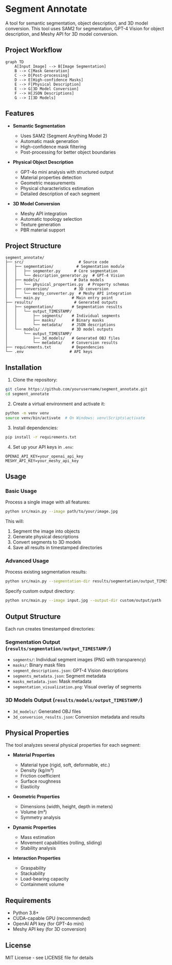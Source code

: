 # Segment Annotate

A tool for semantic segmentation, object description, and 3D model conversion. This tool uses SAM2 for segmentation, GPT-4 Vision for object description, and Meshy API for 3D model conversion.

## Project Workflow

```mermaid
graph TD
    A[Input Image] --> B[Image Segmentation]
    B --> C[Mask Generation]
    C --> D[Post-processing]
    D --> E[High-confidence Masks]
    E --> F[Physical Description]
    E --> G[3D Model Conversion]
    F --> H[JSON Descriptions]
    G --> I[3D Models]
```

## Features

- **Semantic Segmentation**
  - Uses SAM2 (Segment Anything Model 2)
  - Automatic mask generation
  - High-confidence mask filtering
  - Post-processing for better object boundaries

- **Physical Object Description**
  - GPT-4o mini analysis with structured output
  - Material properties detection
  - Geometric measurements
  - Physical characteristics estimation
  - Detailed description of each segment

- **3D Model Conversion**
  - Meshy API integration
  - Automatic topology selection
  - Texture generation
  - PBR material support

## Project Structure

```
segment_annotate/
├── src/                        # Source code
│   ├── segmentation/          # Segmentation module
│   │   ├── segmenter.py      # Core segmentation
│   │   └── description_generator.py  # GPT-4 Vision
│   ├── models/               # Data models
│   │   └── physical_properties.py  # Property schemas
│   ├── conversion/           # 3D conversion
│   │   └── meshy_converter.py  # Meshy API integration
│   └── main.py              # Main entry point
├── results/                  # Generated outputs
│   ├── segmentation/        # Segmentation results
│   │   └── output_TIMESTAMP/
│   │       ├── segments/    # Individual segments
│   │       ├── masks/       # Binary masks
│   │       └── metadata/    # JSON descriptions
│   └── models/              # 3D model outputs
│       └── output_TIMESTAMP/
│           ├── 3d_models/   # Generated OBJ files
│           └── metadata/    # Conversion results
├── requirements.txt         # Dependencies
└── .env                    # API keys
```

## Installation

1. Clone the repository:
```bash
git clone https://github.com/yourusername/segment_annotate.git
cd segment_annotate
```

2. Create a virtual environment and activate it:
```bash
python -m venv venv
source venv/bin/activate  # On Windows: venv\Scripts\activate
```

3. Install dependencies:
```bash
pip install -r requirements.txt
```

4. Set up your API keys in `.env`:
```env
OPENAI_API_KEY=your_openai_api_key
MESHY_API_KEY=your_meshy_api_key
```

## Usage

### Basic Usage

Process a single image with all features:
```bash
python src/main.py --image path/to/your/image.jpg
```

This will:
1. Segment the image into objects
2. Generate physical descriptions
3. Convert segments to 3D models
4. Save all results in timestamped directories

### Advanced Usage

Process existing segmentation results:
```bash
python src/main.py --segmentation-dir results/segmentation/output_TIMESTAMP
```

Specify custom output directory:
```bash
python src/main.py --image input.jpg --output-dir custom/output/path
```

## Output Structure

Each run creates timestamped directories:

### Segmentation Output (`results/segmentation/output_TIMESTAMP/`)
- `segments/`: Individual segment images (PNG with transparency)
- `masks/`: Binary mask files
- `segment_descriptions.json`: GPT-4 Vision descriptions
- `segments_metadata.json`: Segment metadata
- `masks_metadata.json`: Mask metadata
- `segmentation_visualization.png`: Visual overlay of segments

### 3D Models Output (`results/models/output_TIMESTAMP/`)
- `3d_models/`: Generated OBJ files
- `3d_conversion_results.json`: Conversion metadata and results

## Physical Properties

The tool analyzes several physical properties for each segment:

- **Material Properties**
  - Material type (rigid, soft, deformable, etc.)
  - Density (kg/m³)
  - Friction coefficient
  - Surface roughness
  - Elasticity

- **Geometric Properties**
  - Dimensions (width, height, depth in meters)
  - Volume (m³)
  - Symmetry analysis

- **Dynamic Properties**
  - Mass estimation
  - Movement capabilities (rolling, sliding)
  - Stability analysis

- **Interaction Properties**
  - Graspability
  - Stackability
  - Load-bearing capacity
  - Containment volume

## Requirements

- Python 3.8+
- CUDA-capable GPU (recommended)
- OpenAI API key (for GPT-4o mini)
- Meshy API key (for 3D conversion)

## License

MIT License - see LICENSE file for details 